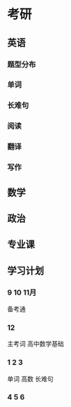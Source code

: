 # 考研



## 英语



### 题型分布



### 单词



### 长难句



### 阅读



### 翻译



### 写作





## 数学



## 政治



## 专业课





## 学习计划

### 9 10 11月

备考通



### 12

主考词   高中数学基础



### 1 2 3 

单词  高数  长难句



### 4 5 6

